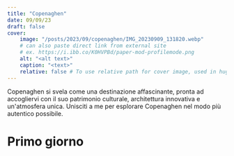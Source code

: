 ```yaml
---
title: "Copenaghen"
date: 09/09/23
draft: false
cover:
    image: "/posts/2023/09/copenaghen/IMG_20230909_131820.webp"
    # can also paste direct link from external site
    # ex. https://i.ibb.co/K0HVPBd/paper-mod-profilemode.png
    alt: "<alt text>"
    caption: "<text>"
    relative: false # To use relative path for cover image, used in hugo Page-bundles
---
```


Copenaghen si svela come una destinazione affascinante, pronta ad accogliervi con il suo patrimonio culturale, architettura innovativa e un'atmosfera unica. Unisciti a me per esplorare Copenaghen nel modo più autentico possibile.

# Primo giorno

